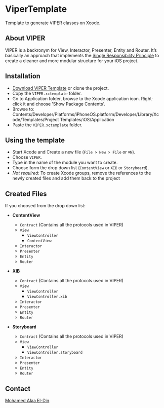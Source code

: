 # ViperTemplate
Template to generate VIPER classes on Xcode.

## About VIPER
VIPER is a backronym for View, Interactor, Presenter, Entity and Router. It’s basically an approach that implements the [Single Responsibility Principle](https://en.wikipedia.org/wiki/Single_responsibility_principle) to create a cleaner and more modular structure for your iOS project.

## Installation
- [Download VIPER Template](https://github.com/mohamedaeldin/ViperTemplate/archive/main.zip) or clone the project.
- Copy the `VIPER.xctemplate` folder.
- Go to Application folder, browse to the Xcode application icon. Right-click it and choose 'Show Package Contents'. 
- Browse to: Contents/Developer/Platforms/iPhoneOS.platform/Developer/Library/Xcode/Templates/Project Templates/iOS/Application
- Paste the `VIPER.xctemplate` folder.

## Using the template
- Start Xcode and Create a new file (`File > New > File` or `⌘N`).
- Choose `VIPER`.
- Type in the name of the module you want to create.
- Choose form the drop down list (`ContentView` or `XIB` or `Storyboard`).
- *Not required*: To create Xcode groups, remove the references to the newly created files and add them back to the project

## Created Files
If you choosed from the drop down list:
* **ContentView**
  *  `Contract` (Contains all the protocols used in VIPER)
  *  `View`
      * `ViewController`
      * `ContentView`
  *  `Interactor`
  *  `Presenter`
  *  `Entity`
  *  `Router`

* **XIB**
  *  `Contract` (Contains all the protocols used in VIPER)
  *  `View`
      * `ViewController`
      * `ViewController.xib`
  *  `Interactor`
  *  `Presenter`
  *  `Entity`
  *  `Router`
  
* **Storyboard**
  *  `Contract` (Contains all the protocols used in VIPER)
  *  `View`
      * `ViewController`
      * `ViewController.storyboard`
  *  `Interactor`
  *  `Presenter`
  *  `Entity`
  *  `Router`


## Contact
[Mohamed Alaa El-Din](https://github.com/mohamedaeldin)
